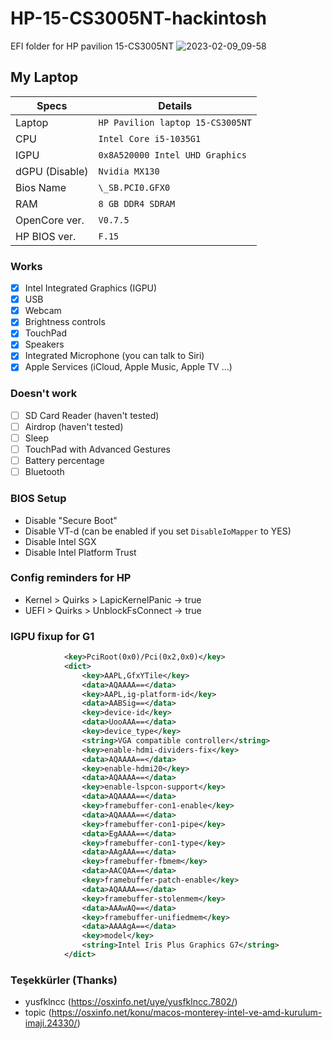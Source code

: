 # HP-15-CS3005NT-hackintosh
EFI folder for HP pavilion 15-CS3005NT 
![2023-02-09_09-58](https://user-images.githubusercontent.com/67108558/217780432-23ce435f-5c53-4f1d-ad1e-ff8d7f16dd4b.png)

## My Laptop
| Specs         | Details                    
| -----------   | ------------------------------- |
| Laptop        | `HP Pavilion laptop 15-CS3005NT`|
| CPU           | `Intel Core i5-1035G1`          |
| IGPU          | `0x8A520000 Intel UHD Graphics` |
| dGPU (Disable)| `Nvidia MX130`                  |
| Bios Name     | `\_SB.PCI0.GFX0`                |
| RAM           | `8 GB DDR4 SDRAM`               |
| OpenCore ver. | `V0.7.5`                        |
| HP BIOS ver.  | `F.15`                          |

### Works
- [x] Intel Integrated Graphics (IGPU)
- [x] USB
- [x] Webcam
- [x] Brightness controls
- [x] TouchPad
- [x] Speakers
- [x] Integrated Microphone (you can talk to Siri)
- [x] Apple Services (iCloud, Apple Music, Apple TV ...)

### Doesn't work
- [ ] SD Card Reader (haven't tested)
- [ ] Airdrop (haven't tested)
- [ ] Sleep
- [ ] TouchPad with Advanced Gestures
- [ ] Battery percentage
- [ ] Bluetooth

### BIOS Setup
- Disable "Secure Boot"
- Disable VT-d (can be enabled if you set `DisableIoMapper` to YES)
- Disable Intel SGX
- Disable Intel Platform Trust

### Config reminders for HP
- Kernel > Quirks > LapicKernelPanic -> true
- UEFI > Quirks > UnblockFsConnect -> true

### IGPU fixup for G1
```xml
			<key>PciRoot(0x0)/Pci(0x2,0x0)</key>
			<dict>
				<key>AAPL,GfxYTile</key>
				<data>AQAAAA==</data>
				<key>AAPL,ig-platform-id</key>
				<data>AABSig==</data>
				<key>device-id</key>
				<data>UooAAA==</data>
				<key>device_type</key>
				<string>VGA compatible controller</string>
				<key>enable-hdmi-dividers-fix</key>
				<data>AQAAAA==</data>
				<key>enable-hdmi20</key>
				<data>AQAAAA==</data>
				<key>enable-lspcon-support</key>
				<data>AQAAAA==</data>
				<key>framebuffer-con1-enable</key>
				<data>AQAAAA==</data>
				<key>framebuffer-con1-pipe</key>
				<data>EgAAAA==</data>
				<key>framebuffer-con1-type</key>
				<data>AAgAAA==</data>
				<key>framebuffer-fbmem</key>
				<data>AACQAA==</data>
				<key>framebuffer-patch-enable</key>
				<data>AQAAAA==</data>
				<key>framebuffer-stolenmem</key>
				<data>AAAwAQ==</data>
				<key>framebuffer-unifiedmem</key>
				<data>AAAAgA==</data>
				<key>model</key>
				<string>Intel Iris Plus Graphics G7</string>
			</dict>
```

### Teşekkürler (Thanks)
- yusfklncc (https://osxinfo.net/uye/yusfklncc.7802/)
- topic (https://osxinfo.net/konu/macos-monterey-intel-ve-amd-kurulum-imaji.24330/)

